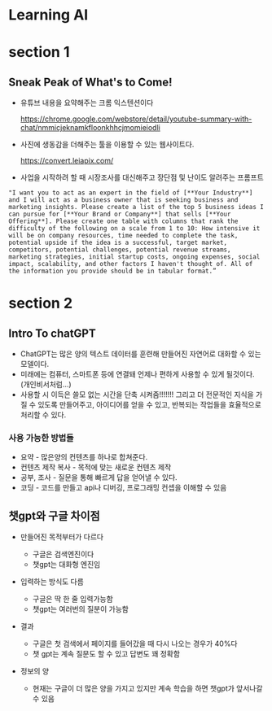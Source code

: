 # Learning AI

# section 1

## Sneak Peak of What's to Come!

- 유튜브 내용을 요약해주는 크롬 익스텐션이다

  https://chrome.google.com/webstore/detail/youtube-summary-with-chat/nmmicjeknamkfloonkhhcjmomieiodli

- 사진에 생동감을 더해주는 툴을 이용할 수 있는 웹사이트다.

  https://convert.leiapix.com/

- 사업을 시작하려 할 때 시장조사를 대신해주고 장단점 및 난이도 알려주는 프롬프트

```readme
"I want you to act as an expert in the field of [**Your Industry**] and I will act as a business owner that is seeking business and marketing insights. Please create a list of the top 5 business ideas I can pursue for [**Your Brand or Company**] that sells [**Your Offering**]. Please create one table with columns that rank the difficulty of the following on a scale from 1 to 10: How intensive it will be on company resources, time needed to complete the task, potential upside if the idea is a successful, target market, competitors, potential challenges, potential revenue streams, marketing strategies, initial startup costs, ongoing expenses, social impact, scalability, and other factors I haven't thought of. All of the information you provide should be in tabular format.”
```

# section 2

## Intro To chatGPT

- ChatGPT는 많은 양의 텍스트 데이터를 훈련해 만들어진 자연어로 대화할 수 있는 모델이다.
- 미래에는 컴퓨터, 스마트폰 등에 연결돼 언제나 편하게 사용할 수 있게 될것이다. (개인비서처럼...)
- 사용할 시 이득은 쓸모 없는 시간을 단축 시켜줌!!!!!!! 그리고 더 전문적인 지식을 가질 수 있도록 만들어주고, 아이디어를 얻을 수 있고, 반복되는 작업들을 효율적으로 처리할 수 있다.

### 사용 가능한 방법들

- 요약 - 많은양의 컨텐츠를 하나로 합쳐준다.
- 컨텐츠 제작 복사 - 목적에 맞는 새로운 컨텐츠 제작
- 공부, 조사 - 질문을 통해 빠르게 답을 얻어낼 수 있다.
- 코딩 - 코드를 만들고 api나 디버깅, 프로그래밍 컨셉을 이해할 수 있음

## 챗gpt와 구글 차이점

- 만들어진 목적부터가 다르다

  - 구글은 검색엔진이다
  - 챗gpt는 대화형 엔진임

- 입력하는 방식도 다름

  - 구글은 딱 한 줄 입력가능함
  - 챗gpt는 여러번의 질분이 가능함

- 결과

  - 구글은 첫 검색에서 페이지를 들어갔을 때 다시 나오는 경우가 40%다
  - 챗 gpt는 계속 질문도 할 수 있고 답변도 꽤 정확함

- 정보의 양
  - 현재는 구글이 더 많은 양을 가지고 있지만 계속 학습을 하면 챗gpt가 앞서나갈 수 있음
